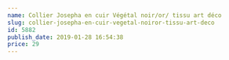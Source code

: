 ```yaml
---
name: Collier Josepha en cuir Végétal noir/or/ tissu art déco
slug: collier-josepha-en-cuir-vegetal-noiror-tissu-art-deco
id: 5882
publish_date: 2019-01-28 16:54:38
price: 29
---
```

